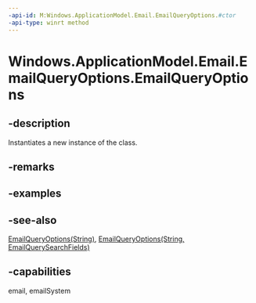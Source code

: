 ```yaml
---
-api-id: M:Windows.ApplicationModel.Email.EmailQueryOptions.#ctor
-api-type: winrt method
---
```


<!-- Method syntax
public EmailQueryOptions()
-->

# Windows.ApplicationModel.Email.EmailQueryOptions.EmailQueryOptions

## -description
Instantiates a new instance of the  class.

## -remarks

## -examples

## -see-also
[EmailQueryOptions(String)](emailqueryoptions_emailqueryoptions_290278668.md), [EmailQueryOptions(String, EmailQuerySearchFields)](emailqueryoptions_emailqueryoptions_235139876.md)
## -capabilities
email, emailSystem
